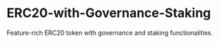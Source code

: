 # ERC20-with-Governance-Staking
Feature-rich ERC20 token with governance and staking functionalities.
